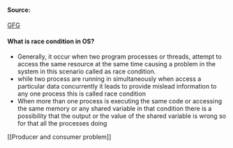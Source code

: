 #### Source:
[GFG](https://www.geeksforgeeks.org/introduction-of-process-synchronization/)

#### What is race condition in OS?

* Generally, it occur when two program processes or threads, attempt to access the same resource at the same time causing a problem in the system in this scenario called as race condition.
* while two process are running in simultaneously when access a particular data concurrently it leads to provide mislead information to any one process this is called race condition
* When more than one process is executing the same code or accessing the same memory or any shared variable in that condition there is a possibility that the output or the value of the shared variable is wrong so for that all the processes doing

[[Producer and consumer problem]]
